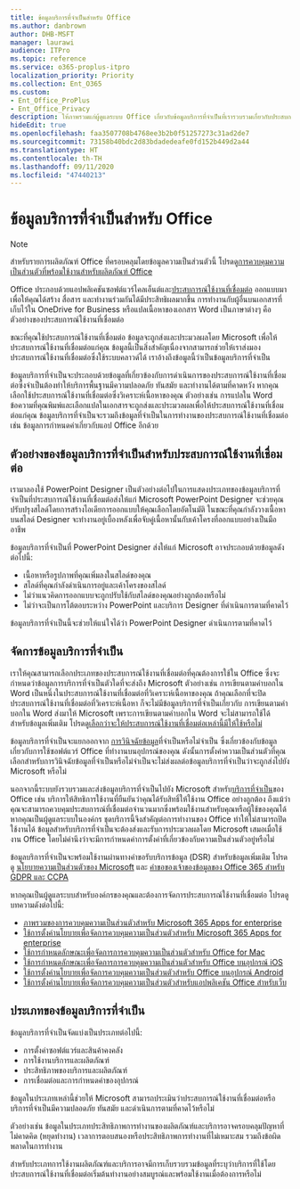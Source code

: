 ```yaml
---
title: ข้อมูลบริการที่จำเป็นสำหรับ Office
ms.author: danbrown
author: DHB-MSFT
manager: laurawi
audience: ITPro
ms.topic: reference
ms.service: o365-proplus-itpro
localization_priority: Priority
ms.collection: Ent_O365
ms.custom:
- Ent_Office_ProPlus
- Ent_Office_Privacy
description: ให้ภาพรวมแก่ผู้ดูแลระบบ Office เกี่ยวกับข้อมูลบริการที่จำเป็นที่เรารวบรวมเกี่ยวกับประสบการณ์ใช้งานที่เชื่อมต่อใน Office
hideEdit: true
ms.openlocfilehash: faa3507708b4768ee3b2b0f51257273c31ad2de7
ms.sourcegitcommit: 73158b40bdc2d83bdadedeafe0fd152b449d2a44
ms.translationtype: HT
ms.contentlocale: th-TH
ms.lasthandoff: 09/11/2020
ms.locfileid: "47440213"
---
```

# <a name="required-service-data-for-office"></a>ข้อมูลบริการที่จำเป็นสำหรับ Office

> [!NOTE]
> สำหรับรายการผลิตภัณฑ์ Office ที่ครอบคลุมโดยข้อมูลความเป็นส่วนตัวนี้ โปรดดู[การควบคุมความเป็นส่วนตัวที่พร้อมใช้งานสำหรับผลิตภัณฑ์ Office](products-versions-privacy-controls.md)

Office ประกอบด้วยแอปพลิเคชันซอฟต์แวร์ไคลเอ็นต์และ[ประสบการณ์ใช้งานที่เชื่อมต่อ](connected-experiences.md) ออกแบบมาเพื่อให้คุณได้สร้าง สื่อสาร และทำงานร่วมกันได้มีประสิทธิผลมากขึ้น การทำงานกับผู้อื่นบนเอกสารที่เก็บไว้ใน OneDrive for Business หรือแปลเนื้อหาของเอกสาร Word เป็นภาษาต่างๆ คือตัวอย่างของประสบการณ์ใช้งานที่เชื่อมต่อ

ขณะที่คุณใช้ประสบการณ์ใช้งานที่เชื่อมต่อ ข้อมูลจะถูกส่งและประมวลผลโดย Microsoft เพื่อให้ประสบการณ์ใช้งานที่เชื่อมต่อแก่คุณ ข้อมูลนี้เป็นสิ่งสำคัญเนื่องจากสามารถช่วยให้เราส่งมองประสบการณ์ใช้งานที่เชื่อมต่อซึ่งใช้ระบบคลาวด์ได้ เราอ้างถึงข้อมูลนี้ว่าเป็นข้อมูลบริการที่จำเป็น

ข้อมูลบริการที่จำเป็นจะประกอบด้วยข้อมูลที่เกี่ยวข้องกับการดำเนินการของประสบการณ์ใช้งานที่เชื่อมต่อซึ่งจำเป็นต้องทำให้บริการพื้นฐานมีความปลอดภัย ทันสมัย และทำงานได้ตามที่คาดหวัง หากคุณเลือกใช้ประสบการณ์ใช้งานที่เชื่อมต่อซึ่งวิเคราะห์เนื้อหาของคุณ ตัวอย่างเช่น การแปลใน Word ข้อความที่คุณพิมพ์และเลือกแปลในเอกสารจะถูกส่งและประมวลผลเพื่อให้ประสบการณ์ใช้งานที่เชื่อมต่อแก่คุณ ข้อมูลบริการที่จำเป็นจะรวมถึงข้อมูลที่จำเป็นในการทำงานของประสบการณ์ใช้งานที่เชื่อมต่อ เช่น ข้อมูลการกำหนดค่าเกี่ยวกับแอป Office อีกด้วย

## <a name="example-of-required-service-data-for-a-connected-experience"></a>ตัวอย่างของข้อมูลบริการที่จำเป็นสำหรับประสบการณ์ใช้งานที่เชื่อมต่อ

เรามาลองใช้ PowerPoint Designer เป็นตัวอย่างต่อไปในการแสดงประเภทของข้อมูลบริการที่จำเป็นที่ประสบการณ์ใช้งานที่เชื่อมต่อส่งให้แก่ Microsoft PowerPoint Designer จะช่วยคุณปรับปรุงสไลด์โดยการสร้างไอเดียการออกแบบให้คุณเลือกโดยอัตโนมัติ ในขณะที่คุณกำลังวางเนื้อหาบนสไลด์ Designer จะทำงานอยู่เบื้องหลังเพื่อจับคู่เนื้อหานั้นกับเค้าโครงที่ออกแบบอย่างเป็นมืออาชีพ

ข้อมูลบริการที่จำเป็นที่ PowerPoint Designer ส่งให้แก่ Microsoft อาจประกอบด้วยข้อมูลดังต่อไปนี้:
- เนื้อหาหรือรูปภาพที่คุณเพิ่มลงในสไลด์ของคุณ
- สไลด์ที่คุณกำลังดำเนินการอยู่และเค้าโครงของสไลด์
- ไม่ว่าแนวคิดการออกแบบจะถูกปรับใช้กับสไลด์ของคุณอย่างถูกต้องหรือไม่
- ไม่ว่าจะเป็นการโต้ตอบระหว่าง PowerPoint และบริการ Designer ที่ดำเนินการตามที่คาดไว้

ข้อมูลบริการที่จำเป็นนี้จะช่วยให้แน่ใจได้ว่า PowerPoint Designer ดำเนินการตามที่คาดไว้

## <a name="manage-required-service-data"></a>จัดการข้อมูลบริการที่จำเป็น

เราให้คุณสามารถเลือกประเภทของประสบการณ์ใช้งานที่เชื่อมต่อที่คุณต้องการใช้ใน Office ซึ่งจะกำหนดว่าข้อมูลการบริการที่จำเป็นตัวใดที่จะส่งถึง Microsoft ตัวอย่างเช่น การเขียนตามคำบอกใน Word เป็นหนึ่งในประสบการณ์ใช้งานที่เชื่อมต่อที่วิเคราะห์เนื้อหาของคุณ ถ้าคุณเลือกที่จะปิดประสบการณ์ใช้งานที่เชื่อมต่อที่วิเคราะห์เนื้อหา ก็จะไม่มีข้อมูลบริการที่จำเป็นเกี่ยวกับ การเขียนตามคำบอกใน Word ส่งมาให้ Microsoft เพราะการเขียนตามคำบอกใน Word จะไม่สามารถใช้ได้ สำหรับข้อมูลเพิ่มเติม โปรดดู[เลือกว่าจะให้ประสบการณ์ใช้งานที่เชื่อมต่อเหล่านี้มีให้ใช้หรือไม่](connected-experiences.md#choose-whether-these-connected-experiences-are-available-to-use)

ข้อมูลบริการที่จำเป็นจะแยกออกจาก [การวินิจฉัยข้อมูล](overview-privacy-controls.md#diagnostic-data-sent-from-microsoft-365-apps-for-enterprise-to-microsoft)ที่จำเป็นหรือไม่จำเป็น ซึ่งเกี่ยวข้องกับข้อมูลเกี่ยวกับการใช้ซอฟต์แวร์ Office ที่ทำงานบนอุปกรณ์ของคุณ ดังนั้นการตั้งค่าความเป็นส่วนตัวที่คุณเลือกสำหรับการวินิจฉัยข้อมูลที่จำเป็นหรือไม่จำเป็นจะไม่ส่งผลต่อข้อมูลบริการที่จำเป็นว่าจะถูกส่งไปยัง Microsoft หรือไม่

นอกจากนี้ระบบยังรวบรวมและส่งข้อมูลบริการที่จำเป็นไปยัง Microsoft สำหรับ[บริการที่จำเป็น](essential-services.md)ของ Office เช่น บริการให้สิทธิการใช้งานที่ยืนยันว่าคุณได้รับสิทธิ์ให้ใช้งาน Office อย่างถูกต้อง ถึงแม้ว่าคุณจะสามารถควบคุมประสบการณ์ที่เชื่อมต่อจำนวนมากซึ่งพร้อมใช้งานสำหรับคุณหรือผู้ใช้ของคุณได้หากคุณเป็นผู้ดูแลระบบในองค์กร ชุดบริการนี้จึงสำคัญต่อการทำงานของ Office ทำให้ไม่สามารถปิดใช้งานได้ ข้อมูลสำหรับบริการที่จำเป็นจะต้องส่งและรับการประมวลผลโดย Microsoft เสมอเมื่อใช้งาน Office โดยไม่คำนึงว่าจะมีการกำหนดค่าการตั้งค่าที่เกี่ยวข้องกับความเป็นส่วนตัวอยู่หรือไม่

ข้อมูลบริการที่จำเป็นจะพร้อมใช้งานผ่านทางคำขอรับบริการข้อมูล (DSR) สำหรับข้อมูลเพิ่มเติม โปรดดู [นโยบายความเป็นส่วนตัวของ Microsoft](https://privacy.microsoft.com/privacystatement) และ [คำขอของเจ้าของข้อมูลของ Office 365 สำหรับ GDPR และ CCPA](https://docs.microsoft.com/microsoft-365/compliance/gdpr-dsr-office365)

หากคุณเป็นผู้ดูแลระบบสำหรับองค์กรของคุณและต้องการจัดการประสบการณ์ใช้งานที่เชื่อมต่อ โปรดดูบทความดังต่อไปนี้:

- [ภาพรวมของการควบคุมความเป็นส่วนตัวสำหรับ Microsoft 365 Apps for enterprise](overview-privacy-controls.md)
- [ใช้การตั้งค่านโยบายเพื่อจัดการควบคุมความเป็นส่วนตัวสำหรับ Microsoft 365 Apps for enterprise](manage-privacy-controls.md)
- [ใช้การกำหนดลักษณะเพื่อจัดการการควบคุมความเป็นส่วนตัวสำหรับ Office for Mac](mac-privacy-preferences.md)
- [ใช้การกำหนดลักษณะเพื่อจัดการการควบคุมความเป็นส่วนตัวสำหรับ Office บนอุปกรณ์ iOS](ios-privacy-preferences.md)
- [ใช้การตั้งค่านโยบายเพื่อจัดการควบคุมความเป็นส่วนตัวสำหรับ Office บนอุปกรณ์ Android](android-privacy-controls.md)
- [ใช้การตั้งค่านโยบายเพื่อจัดการควบคุมความเป็นส่วนตัวสำหรับแอปพลิเคชัน Office สำหรับเว็บ](office-web-privacy-controls.md)

## <a name="categories-of-required-service-data"></a>ประเภทของข้อมูลบริการที่จำเป็น

ข้อมูลบริการที่จำเป็นจัดแบ่งเป็นประเภทต่อไปนี้:

- การตั้งค่าซอฟต์แวร์และสินค้าคงคลัง
- การใช้งานบริการและผลิตภัณฑ์
- ประสิทธิภาพของบริการและผลิตภัณฑ์
- การเชื่อมต่อและการกำหนดค่าของอุปกรณ์

ข้อมูลในประเภทเหล่านี้ช่วยให้ Microsoft สามารถประเมินว่าประสบการณ์ใช้งานที่เชื่อมต่อหรือบริการที่จำเป็นมีความปลอดภัย ทันสมัย และดำเนินการตามที่คาดไว้หรือไม่

ตัวอย่างเช่น ข้อมูลในประเภทประสิทธิภาพการทำงานของผลิตภัณฑ์และบริการอาจครอบคลุมปัญหาที่ไม่คาดคิด (หยุดทำงาน) เวลาการตอบสนองหรือประสิทธิภาพการทำงานที่ไม่เหมาะสม รวมถึงข้อผิดพลาดในการทำงาน

สำหรับประเภทการใช้งานผลิตภัณฑ์และบริการอาจมีการเก็บรวบรวมข้อมูลที่ระบุว่าบริการที่ใช้โดยประสบการณ์ใช้งานที่เชื่อมต่อเริ่มต้นทำงานอย่างสมบูรณ์และพร้อมใช้งานเมื่อต้องการหรือไม่